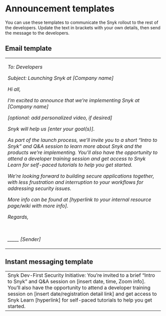 # Announcement templates

You can use these templates to communicate the Snyk rollout to the rest of the developers. Update the text in brackets with your own details, then send the message to the developers.

## Email template

|                                                                                                                                                                                                                                                                                                                                                                                                                                                                                                                                                                                                                                                                                                                                                                                                                                                                                                                                                                                                                 |
| --------------------------------------------------------------------------------------------------------------------------------------------------------------------------------------------------------------------------------------------------------------------------------------------------------------------------------------------------------------------------------------------------------------------------------------------------------------------------------------------------------------------------------------------------------------------------------------------------------------------------------------------------------------------------------------------------------------------------------------------------------------------------------------------------------------------------------------------------------------------------------------------------------------------------------------------------------------------------------------------------------------- |
| <p><em>To: Developers</em></p><p><em>Subject: Launching Snyk at [Company name]</em></p><p><em>Hi all,</em></p><p><em>I’m excited to announce that we’re implementing Snyk at [Company name]</em></p><p><em>[optional: add personalized video, if desired]</em></p><p><em>Snyk will help us [enter your goal(s)].</em></p><p><em>As part of the launch process, we’ll invite you to a short “Intro to Snyk” and Q&#x26;A session to learn more about Snyk and the products we’re implementing. You’ll also have the opportunity to attend a developer training session and get access to Snyk Learn for self-paced tutorials to help you get started.</em></p><p><em>We’re looking forward to building secure applications together, with less frustration and interruption to your workflows for addressing security issues.</em></p><p><em>More info can be found at [hyperlink to your internal resource page/wiki with more info].</em></p><p><em>Regards,</em></p><p><br></p><p><em>_____ [Sender]</em></p> |

## Instant messaging template

|                                                                                                                                                                                                                                                                                                                                                     |
| --------------------------------------------------------------------------------------------------------------------------------------------------------------------------------------------------------------------------------------------------------------------------------------------------------------------------------------------------- |
| Snyk Dev-First Security Initiative: You’re invited to a brief  “Intro to Snyk” and Q\&A session on \[insert date, time, Zoom info]. You’ll also have the opportunity to attend a developer training session on \[insert date/registration detail link] and get access to Snyk Learn \[hyperlink] for self-paced tutorials to help you get started.  |

###
